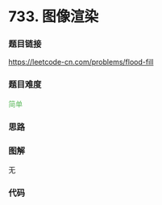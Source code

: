 # 733. 图像渲染

### 题目链接

https://leetcode-cn.com/problems/flood-fill

### 题目难度

<font color=#5CB85C>简单</font>

### 思路



### 图解

无

### 代码

```python
```